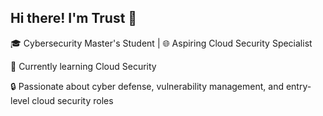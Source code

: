 ## Hi there! I'm Trust 👋

<p>🎓 Cybersecurity Master's Student | 🌐 Aspiring Cloud Security Specialist</p>
<p>🍃 Currently learning Cloud Security</p>
<p>🔒 Passionate about cyber defense, vulnerability management, and entry-level cloud security roles</p>


<!--
**Trust-Ekpo/Trust-Ekpo** is a ✨ _special_ ✨ repository because its `README.md` (this file) appears on your GitHub profile.

Here are some ideas to get you started:

- 🔭 I’m currently working on ...
- 🌱 I’m currently learning ...
- 👯 I’m looking to collaborate on ...
- 🤔 I’m looking for help with ...
- 💬 Ask me about ...
- 📫 How to reach me: ...
- 😄 Pronouns: ...
- ⚡ Fun fact: ...
-->
